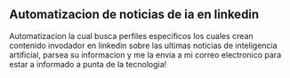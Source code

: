 **Automatizacion de noticias de ia en linkedin**
---
Automatizacion la cual busca perfiles especificos los cuales crean contenido invodador en linkedin sobre las ultimas noticias de inteligencia artificial, parsea su informacion y me la envia
a mi correo electronico para estar a informado a punta de la tecnologia!
